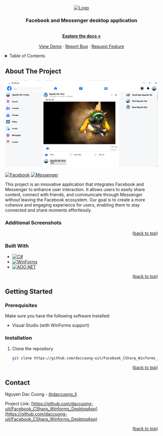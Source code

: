 <a id="readme-top"></a>

<!-- PROJECT SHIELDS -->
<!-- PROJECT LOGO -->
<br />
<div align="center">
  <a href="https://github.com/daccuong-uit/Facebook_CSharp_Winforms_DesktopApp">
    <img src="GUI/Assets/Icons/ic_Facebook.ico" alt="Logo" width="80" height="80">
  </a>

  <h3 align="center">Facebook and Messenger desktop application</h3>

  <p align="center">
    <br />
    <a href="https://github.com/daccuong-uit/Facebook_CSharp_Winforms_DesktopApp"><strong>Explore the docs »</strong></a>
    <br />
    <br />
    <a href="https://github.com/daccuong-uit/Facebook_CSharp_Winforms_DesktopApp">View Demo</a>
    ·
    <a href="https://github.com/daccuong-uit/Facebook_CSharp_Winforms_DesktopApp/issues/new?labels=bug&template=bug-report---.md">Report Bug</a>
    ·
    <a href="https://github.com/daccuong-uit/Facebook_CSharp_Winforms_DesktopApp/issues/new?labels=enhancement&template=feature-request---.md">Request Feature</a>
  </p>
</div>



<!-- TABLE OF CONTENTS -->
<details>
  <summary>Table of Contents</summary>
  <ol>
    <li>
      <a href="#about-the-project">About The Project</a>
      <ul>
        <li><a href="#built-with">Built With</a></li>
      </ul>
    </li>
    <li>
      <a href="#getting-started">Getting Started</a>
      <ul>
        <li><a href="#prerequisites">Prerequisites</a></li>
        <li><a href="#installation">Installation</a></li>
      </ul>
    </li>
    <li><a href="#contact">Contact</a></li>
  </ol>
</details>



## About The Project

[![Home screen](GUI/Assets/Images/Capture/Home_Screen.png)](GUI/Assets/Images/Capture/Home_Screen.png)

[![Facebook][facebook-icon]](https://www.facebook.com) [![Messenger][messenger-icon]](https://www.messenger.com)

[facebook-icon]: https://img.shields.io/badge/Facebook-3b5998?style=flat&logo=facebook&logoColor=white
[messenger-icon]: https://img.shields.io/badge/Messenger-0084ff?style=flat&logo=messenger&logoColor=white

This project is an innovative application that integrates Facebook and Messenger to enhance user interaction. It allows users to easily share content, connect with friends, and communicate through Messenger without leaving the Facebook ecosystem. Our goal is to create a more cohesive and engaging experience for users, enabling them to stay connected and share moments effortlessly.

### Additional Screenshots

<div style="position: relative; width: 100%; height: 100%;">
    <img src="GUI/Assets/Images/Capture/Login.png" alt="Login Screen" style="position: absolute; top: 0; left: 0; width: 100%; height: 60%; object-fit: cover;">
</div>

<div style="position: relative; width: 100%; height: 100%;">
    <img src="GUI/Assets/Images/Capture/Register.png" alt="Register Screen" style="position: absolute; top: 0; left: 0; width: 100%; height: 60%; object-fit: cover;">
</div>

<div style="position: relative; width: 100%; height: 100%;">
    <img src="GUI/Assets/Images/Capture/Profile.png" alt="Profile Screen" style="position: absolute; top: 0; left: 0; width: 100%; height: 60%; object-fit: cover;">
</div>

<div style="position: relative; width: 100%; height: 100%;">
    <img src="GUI/Assets/Images/Capture/Posting.png" alt="Posting Feature" style="position: absolute; top: 0; left: 0; width: 100%; height: 60%; object-fit: cover;">
</div>

<div style="position: relative; width: 100%; height: 100%;">
    <img src="GUI/Assets/Images/Capture/Friends.png" alt="Friends Screen" style="position: absolute; top: 0; left: 0; width: 100%; height: 60%; object-fit: cover;">
</div>

<div style="position: relative; width: 100%; height: 100%;">
    <img src="GUI/Assets/Images/Capture/Search.png" alt="Search Feature" style="position: absolute; top: 0; left: 0; width: 100%; height: 60%; object-fit: cover;">
</div>

<div style="position: relative; width: 100%; height: 100%;">
    <img src="GUI/Assets/Images/Capture/ChatForm.png" alt="Chat Screen" style="position: absolute; top: 0; left: 0; width: 100%; height: 60%; object-fit: cover;">
</div>

<p align="right">(<a href="#readme-top">back to top</a>)</p>













### Built With

* [![C#][CSharp.com]][CSharp-url] 
* [![WinForms][WinForms.com]][WinForms-url]
* [![ADO.NET][ADO.net.com]][ADO.net-url]

[CSharp.com]: https://img.shields.io/badge/C%23-239120?style=flat&logo=csharp&logoColor=white
[CSharp-url]: https://docs.microsoft.com/en-us/dotnet/csharp/
[WinForms.com]: https://img.shields.io/badge/WinForms-5C2D3D?style=flat&logo=dotnet&logoColor=white
[WinForms-url]: https://docs.microsoft.com/en-us/dotnet/desktop/winforms/
[ADO.net.com]: https://img.shields.io/badge/ADO.NET-4B8BBE?style=flat&logo=dotnet&logoColor=white
[ADO.net-url]: https://docs.microsoft.com/en-us/dotnet/framework/data/adonet/

<p align="right">(<a href="#readme-top">back to top</a>)</p>



<!-- GETTING STARTED -->
## Getting Started

### Prerequisites

Make sure you have the following software installed:
* Visual Studio (with WinForms support)

### Installation

1. Clone the repository
   ```sh
   git clone https://github.com/daccuong-uit/Facebook_CSharp_Winforms_DesktopApp.git

<p align="right">(<a href="#readme-top">back to top</a>)</p>



<!-- USAGE EXAMPLES 
## Usage

Use this space to show useful examples of how a project can be used. Additional screenshots, code examples and demos work well in this space. You may also link to more resources.

_For more examples, please refer to the [Documentation](https://example.com)_

<p align="right">(<a href="#readme-top">back to top</a>)</p>
-->


<!-- ROADMAP
## Roadmap

- [x] Database design
- [ ] Front-end
  - [x ] Login, Register, Forgot password
  - [ ] Profile
  - [ ] Posts main
  - [ ] Group friends
  - [ ] Notifications
  - [ ] Reels
  - [ ] Chat room
- [ ] Back-end
  - [ ] CRUD
  - [ ] Sort, Filter, Search
- [ ] Darkmode Support
- [ ] Multi-language Support
    - [ ] Vietnamese
    - [ ] French

See the [open issues](https://github.com/daccuong-uit/Facebook_CSharp_Winforms_DesktopApp/issues) for a full list of proposed features (and known issues).

<p align="right">(<a href="#readme-top">back to top</a>)</p>
-->


<!-- CONTRIBUTING
## Contributing

Contributions are what make the open source community such an amazing place to learn, inspire, and create. Any contributions you make are **greatly appreciated**.

If you have a suggestion that would make this better, please fork the repo and create a pull request. You can also simply open an issue with the tag "enhancement".
Don't forget to give the project a star! Thanks again!

1. Fork the Project
2. Create your Feature Branch (`git checkout -b feature/AmazingFeature`)
3. Commit your Changes (`git commit -m 'Add some AmazingFeature'`)
4. Push to the Branch (`git push origin feature/AmazingFeature`)
5. Open a Pull Request
 -->

<!-- LICENSE 
## License

Distributed under the MIT License. See `LICENSE.txt` for more information.

<p align="right">(<a href="#readme-top">back to top</a>)</p>
-->


<!-- CONTACT -->
## Contact

Nguyen Dac Cuong - [@daccuong_ll](https://x.com/daccuong_ll)

Project Link: [https://github.com/daccuong-uit/Facebook_CSharp_Winforms_DesktopApp](https://github.com/daccuong-uit/Facebook_CSharp_Winforms_DesktopApp)

<p align="right">(<a href="#readme-top">back to top</a>)</p>



<!-- ACKNOWLEDGMENTS 
## Acknowledgments

Use this space to list resources you find helpful and would like to give credit to. I've included a few of my favorites to kick things off!

* [Choose an Open Source License](https://choosealicense.com)
* [GitHub Emoji Cheat Sheet](https://www.webpagefx.com/tools/emoji-cheat-sheet)
* [Malven's Flexbox Cheatsheet](https://flexbox.malven.co/)
* [Malven's Grid Cheatsheet](https://grid.malven.co/)
* [Img Shields](https://shields.io)
* [GitHub Pages](https://pages.github.com)
* [Font Awesome](https://fontawesome.com)
* [React Icons](https://react-icons.github.io/react-icons/search)

<p align="right">(<a href="#readme-top">back to top</a>)</p>
-->


<!-- MARKDOWN LINKS & IMAGES 
<!-- https://www.markdownguide.org/basic-syntax/#reference-style-links 
[contributors-shield]: https://img.shields.io/github/contributors/othneildrew/Best-README-Template.svg?style=for-the-badge
[contributors-url]: https://github.com/daccuong-uit/Facebook_CSharp_Winforms_DesktopApp/graphs/contributors
[forks-shield]: https://img.shields.io/github/forks/othneildrew/Best-README-Template.svg?style=for-the-badge
[forks-url]: https://github.com/daccuong-uit/Facebook_CSharp_Winforms_DesktopApp/network/members
[stars-shield]: https://img.shields.io/github/stars/othneildrew/Best-README-Template.svg?style=for-the-badge
[stars-url]: https://github.com/daccuong-uit/Facebook_CSharp_Winforms_DesktopApp/stargazers
[issues-shield]: https://img.shields.io/github/issues/othneildrew/Best-README-Template.svg?style=for-the-badge
[issues-url]: https://github.com/daccuong-uit/Facebook_CSharp_Winforms_DesktopApp/issues
[license-shield]: https://img.shields.io/github/license/othneildrew/Best-README-Template.svg?style=for-the-badge
[license-url]: https://github.com/daccuong-uit/Facebook_CSharp_Winforms_DesktopApp/blob/master/LICENSE.txt
[linkedin-shield]: https://img.shields.io/badge/-LinkedIn-black.svg?style=for-the-badge&logo=linkedin&colorB=555
[linkedin-url]: https://linkedin.com/in/othneildrew
[product-screenshot]: images/screenshot.png
[Next.js]: https://img.shields.io/badge/next.js-000000?style=for-the-badge&logo=nextdotjs&logoColor=white
[Next-url]: https://nextjs.org/
[React.js]: https://img.shields.io/badge/React-20232A?style=for-the-badge&logo=react&logoColor=61DAFB
[React-url]: https://reactjs.org/
[Vue.js]: https://img.shields.io/badge/Vue.js-35495E?style=for-the-badge&logo=vuedotjs&logoColor=4FC08D
[Vue-url]: https://vuejs.org/
[Angular.io]: https://img.shields.io/badge/Angular-DD0031?style=for-the-badge&logo=angular&logoColor=white
[Angular-url]: https://angular.io/
[Svelte.dev]: https://img.shields.io/badge/Svelte-4A4A55?style=for-the-badge&logo=svelte&logoColor=FF3E00
[Svelte-url]: https://svelte.dev/
[Laravel.com]: https://img.shields.io/badge/Laravel-FF2D20?style=for-the-badge&logo=laravel&logoColor=white
[Laravel-url]: https://laravel.com
[Bootstrap.com]: https://img.shields.io/badge/Bootstrap-563D7C?style=for-the-badge&logo=bootstrap&logoColor=white
[Bootstrap-url]: https://getbootstrap.com
[JQuery.com]: https://img.shields.io/badge/jQuery-0769AD?style=for-the-badge&logo=jquery&logoColor=white
[JQuery-url]: https://jquery.com 
-->

